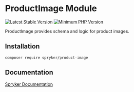# ProductImage Module
[![Latest Stable Version](https://poser.pugx.org/spryker/product-image/v/stable.svg)](https://packagist.org/packages/spryker/product-image)
[![Minimum PHP Version](https://img.shields.io/badge/php-%3E%3D%208.0-8892BF.svg)](https://php.net/)

ProductImage provides schema and logic for product images.

## Installation

```
composer require spryker/product-image
```

## Documentation

[Spryker Documentation](https://docs.spryker.com)
